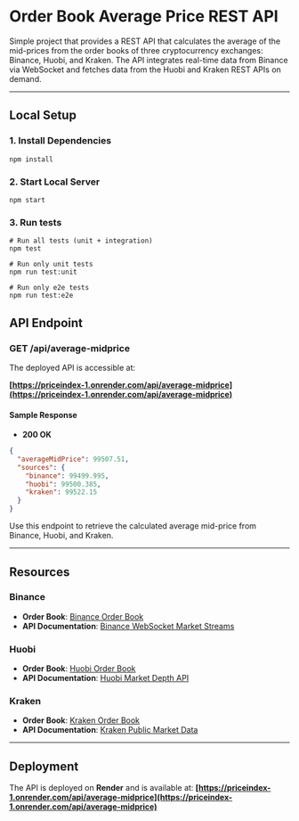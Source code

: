 
# **Order Book Average Price REST API**

Simple project that provides a REST API that calculates the average of the mid-prices from the order books of three cryptocurrency exchanges: Binance, Huobi, and Kraken. The API integrates real-time data from Binance via WebSocket and fetches data from the Huobi and Kraken REST APIs on demand.

---

## **Local Setup**

### **1. Install Dependencies**
```
npm install
```

### **2. Start Local Server**
```
npm start
```

### **3. Run tests**
```
# Run all tests (unit + integration)
npm test

# Run only unit tests
npm run test:unit

# Run only e2e tests
npm run test:e2e
```


## **API Endpoint**

### **GET /api/average-midprice**

The deployed API is accessible at:

**[https://priceindex-1.onrender.com/api/average-midprice](https://priceindex-1.onrender.com/api/average-midprice)**

#### **Sample Response**
- **200 OK** 

```json
{
  "averageMidPrice": 99507.51,
  "sources": {
    "binance": 99499.995,
    "huobi": 99500.385,
    "kraken": 99522.15
  }
}
```

Use this endpoint to retrieve the calculated average mid-price from Binance, Huobi, and Kraken.

---

## **Resources**

### **Binance**
- **Order Book**: [Binance Order Book](https://www.binance.com/en/trade/BTC_USDT)
- **API Documentation**: [Binance WebSocket Market Streams](https://binance-docs.github.io/apidocs/futures/en/#websocket-market-streams)

### **Huobi**
- **Order Book**: [Huobi Order Book](https://www.htx.com/trade/btc_usdt/)
- **API Documentation**: [Huobi Market Depth API](https://huobiapi.github.io/docs/spot/v1/en/#market-depth)

### **Kraken**
- **Order Book**: [Kraken Order Book](https://pro.kraken.com/app/trade/btc-usd)
- **API Documentation**: [Kraken Public Market Data](https://docs.kraken.com/api/docs/rest-api/get-order-book)

---

## **Deployment**

The API is deployed on **Render** and is available at:
**[https://priceindex-1.onrender.com/api/average-midprice](https://priceindex-1.onrender.com/api/average-midprice)**

